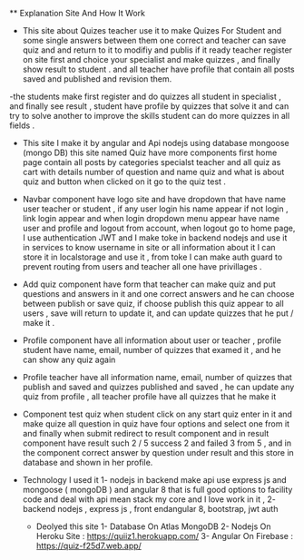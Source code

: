 ** Explanation Site And How It Work

- This site about Quizes teacher use it to make Quizes For Student and
  some single answers between them one correct and teacher can save quiz
  and and return to it to modifiy and publis if it ready teacher register on
  site first and choice your specialist and make quizzes , and finally show
  result to student . and all teacher have profile that contain all posts saved
  and published and revision them.
  
-the students make first register and do quizzes all student in specialist , and
  finally see result , student have profile by quizzes that solve it and can try to
  solve another to improve the skills student can do more quizzes in all fields .
  
- This site I make it by angular and Api nodejs using database mongoose
  (mongo DB) this site named Quiz have more components first home page
  contain all posts by categories specialst teacher and all quiz as cart with
  details number of question and name quiz and what is about quiz and
  button when clicked on it go to the quiz test .
  
- Navbar component have logo site and have dropdown that have name
  user teacher or student , if any user login his name appear if not login ,
  link login appear and when login dropdown menu appear have name user
  and profile and logout from account, when logout go to home page, I use
  authentication JWT and I make toke in backend nodejs and use it in
  services to know username in site or all information about it I can store it
  in localstorage and use it , from toke I can make auth guard to prevent
  routing from users and teacher all one have privillages .
  
- Add quiz component have form that teacher can make quiz and put
  questions and answers in it and one correct answers and he can choose
  between publish or save quiz, if choose publish this quiz appear to all
  users , save will return to update it, and can update quizzes that he put /
  make it .
  
- Profile component have all information about user or teacher , profile
  student have name, email, number of quizzes that examed it , and he can
  show any quiz again
   
- Profile teacher have all information name, email, number of quizzes that
  publish and saved and quizzes published and saved , he can update any
  quiz from profile , all teacher profile have all quizzes that he make it 
  
- Component test quiz when student click on any start quiz enter in it and
  make quize all question in quiz have four options and select one from it
  and finally when submit redirect to result component and in result
  component have result such 2 / 5 success 2 and failed 3 from 5 , and in
  the component correct answer by question under result and this store in
  database and shown in her profile.
  
- Technology I used it 
  1- nodejs in backend make api use express js and
  mongoose ( mongoDB ) and angular 8 that is full
  good options to facility code and deal with api
  mean stack my core and I love work in it , 
  2- backend nodejs , express js , front endangular 8,
    bootstrap, jwt auth
    
  - Deolyed this site 
  1- Database On Atlas MongoDB
  2- Nodejs On Heroku Site : https://quiiz1.herokuapp.com/
  3- Angular On Firebase   : https://quiz-f25d7.web.app/
  
  
  
  
  
